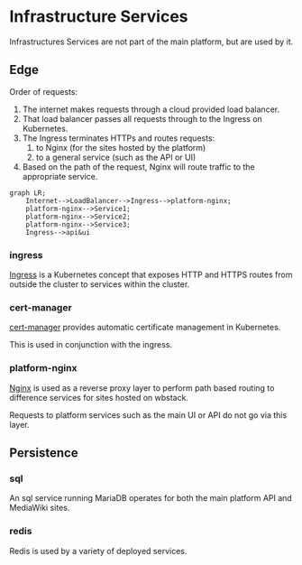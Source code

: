 # Infrastructure Services

Infrastructures Services are not part of the main platform, but are used by it.

## Edge

Order of requests:

1) The internet makes requests through a cloud provided load balancer.
2) That load balancer passes all requests through to the Ingress on Kubernetes.
3) The Ingress terminates HTTPs and routes requests:
    1) to Nginx (for the sites hosted by the platform)
    1) to a general service (such as the API or UI)
4) Based on the path of the request, Nginx will route traffic to the appropriate service.

```mermaid
graph LR;
    Internet-->LoadBalancer-->Ingress-->platform-nginx;
    platform-nginx-->Service1;
    platform-nginx-->Service2;
    platform-nginx-->Service3;
    Ingress-->api&ui
```

### ingress

[Ingress](https://kubernetes.io/docs/concepts/services-networking/ingress/#what-is-ingress) is a Kubernetes concept that exposes HTTP and HTTPS routes from outside the cluster to services within the cluster.

### cert-manager

[cert-manager](https://cert-manager.io/) provides automatic certificate management in Kubernetes.

This is used in conjunction with the ingress.

### platform-nginx

[Nginx](https://www.nginx.com/) is used as a reverse proxy layer to perform path based routing to difference services for sites hosted on wbstack.

Requests to platform services such as the main UI or API do not go via this layer.

## Persistence

### sql

An sql service running MariaDB operates for both the main platform API and MediaWiki sites.

### redis

Redis is used by a variety of deployed services.
